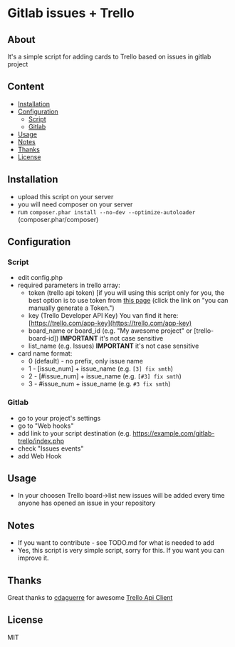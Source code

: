 # Gitlab issues + Trello

## About

It's a simple script for adding cards to Trello based on issues in gitlab project

## Content

* [Installation](#installation)
* [Configuration](#configuration)
    * [Script](#script)
    * [Gitlab](#gitlab)
* [Usage](#usage)
* [Notes](#notes)
* [Thanks](#thanks)
* [License](#license)

## Installation

* upload this script on your server
* you will need composer on your server
* run `composer.phar install --no-dev --optimize-autoloader` (composer.phar/composer)

## Configuration

### Script

* edit config.php
* required parameters in trello array:
    * token (trello api token) [if you will using this script only for you, the best option is to use token from [this page](https://trello.com/app-key) (click the link on "you can manually generate a Token.")
    * key (Trello Developer API Key) You van find it here: [https://trello.com/app-key](https://trello.com/app-key)
    * board_name or board_id (e.g. "My awesome project" or [trello-board-id]) **IMPORTANT** it's not case sensitive 
    * list_name (e.g. Issues) **IMPORTANT** it's not case sensitive
* card name format:
    * 0 (default) - no prefix, only issue name
    * 1 - [issue_num] + issue_name (e.g. `[3] fix smth`)
    * 2 - [#issue_num] + issue_name (e.g. `[#3] fix smth`)
    * 3 - #issue_num + issue_name (e.g. `#3 fix smth`)

### Gitlab

* go to your project's settings
* go to "Web hooks"
* add link to your script destination (e.g. https://example.com/gitlab-trello/index.php
* check "Issues events"
* add Web Hook

## Usage

* In your choosen Trello board->list new issues will be added every time anyone has opened an issue in your repository

## Notes

* If you want to contribute - see TODO.md for what is needed to add
* Yes, this script is very simple script, sorry for this. If you want you can improve it.

## Thanks

Great thanks to [cdaguerre](https://github.com/cdaguerre) for awesome [Trello Api Client](https://github.com/cdaguerre/php-trello-api)

## License
MIT